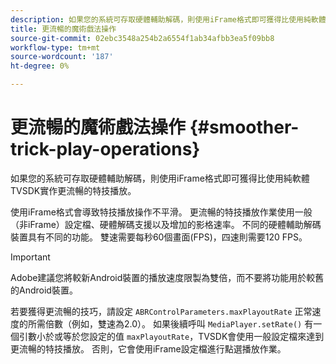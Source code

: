 ```yaml
---
description: 如果您的系統可存取硬體輔助解碼，則使用iFrame格式即可獲得比使用純軟體TVSDK實作更流暢的特技播放。
title: 更流暢的魔術戲法操作
source-git-commit: 02ebc3548a254b2a6554f1ab34afbb3ea5f09bb8
workflow-type: tm+mt
source-wordcount: '187'
ht-degree: 0%

---
```


# 更流暢的魔術戲法操作 {#smoother-trick-play-operations}

如果您的系統可存取硬體輔助解碼，則使用iFrame格式即可獲得比使用純軟體TVSDK實作更流暢的特技播放。

<!--<a id="section_3DBFD7A3D1C7453096D3D3885E786263"></a>-->

使用iFrame格式會導致特技播放操作不平滑。 更流暢的特技播放作業使用一般（非iFrame）設定檔、硬體解碼支援以及增加的影格速率。 不同的硬體輔助解碼裝置具有不同的功能。 雙速需要每秒60個畫面(FPS)，四速則需要120 FPS。

>[!IMPORTANT]
>
>Adobe建議您將較新Android裝置的播放速度限製為雙倍，而不要將功能用於較舊的Android裝置。

若要獲得更流暢的技巧，請設定 `ABRControlParameters.maxPlayoutRate` 正常速度的所需倍數（例如，雙速為2.0）。 如果後續呼叫 `MediaPlayer.setRate()` 有一個引數小於或等於您設定的值 `maxPlayoutRate`，TVSDK會使用一般設定檔來達到更流暢的特技播放。 否則，它會使用iFrame設定檔進行點選播放作業。
